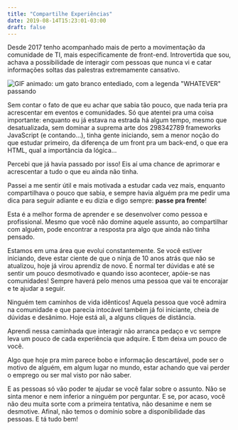 ```yaml
---
title: "Compartilhe Experiências"
date: 2019-08-14T15:23:01-03:00 
draft: false
---
```


Desde 2017 tenho acompanhado mais de perto a movimentação da comunidade de TI, mais especificamente de front-end. Introvertida que sou, achava a possibilidade de interagir com pessoas que nunca vi e catar informações soltas das palestras extremamente cansativo.
<!--more-->
![GIF animado: um gato branco entediado, com a legenda "WHATEVER" passando](../images/bored-cat.gif)


Sem contar o fato de que eu achar que sabia tão pouco, que nada teria pra acrescentar em eventos e comunidades. Só que atentei pra uma coisa importante: enquanto eu já estava na estrada há algum tempo, mesmo que desatualizada, sem dominar a suprema arte dos 298342789 frameworks JavaScript (e contando...), tinha gente iniciando, sem a menor noção do que estudar primeiro, da diferença de um front pra um back-end, o que era HTML, qual a importância da lógica...

Percebi que já havia passado por isso! Eis aí uma chance de aprimorar e acrescentar a tudo o que eu ainda não tinha.

Passei a me sentir útil e mais motivada a estudar cada vez mais, enquanto compartilhava o pouco que sabia, e sempre havia alguém pra me pedir uma dica para seguir adiante e eu dizia e digo sempre: **passe pra frente**!

Esta é a melhor forma de aprender e se desenvolver como pessoa e profissional. Mesmo que você não domine aquele assunto, ao compartilhar com alguém, pode encontrar a resposta pra algo que ainda não tinha pensado.

Estamos em uma área que evolui constantemente. Se você estiver iniciando, deve estar ciente de que o ninja de 10 anos atrás que não se atualizou, hoje já virou aprendiz de novo.
É normal ter dúvidas e até se sentir um pouco desmotivado e quando isso acontecer, apóie-se nas comunidades! Sempre haverá pelo menos uma pessoa que vai te encorajar e te ajudar a seguir.

Ninguém tem caminhos de vida idênticos! Aquela pessoa que você admira na comunidade e que parecia intocável também já foi iniciante, cheia de dúvidas e desânimo. Hoje está ali, a alguns cliques de distância.

Aprendi nessa caminhada que interagir não arranca pedaço e vc sempre leva um pouco de cada experiência que adquire. E tbm deixa um pouco de você.

Algo que hoje pra mim parece bobo e informação descartável, pode ser o motivo de alguém, em algum lugar no mundo, estar achando que vai perder o emprego ou ser mal visto por não saber.

E as pessoas só vão poder te ajudar se você falar sobre o assunto. Não se sinta menor e nem inferior a ninguém por perguntar. E se, por acaso, você não deu muita sorte com a primeira tentativa, não desanime e nem se desmotive. Afinal, não temos o domínio sobre a disponibilidade das pessoas. E tá tudo bem!
